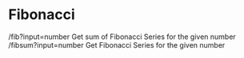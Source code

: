 # Fibonacci
/fib?input=number
Get sum of Fibonacci Series for the given number
/fibsum?input=number
Get Fibonacci Series for the given number
